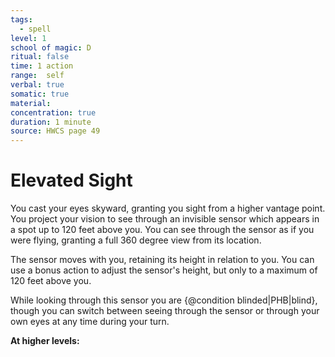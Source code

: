 ```yaml
---
tags:
  - spell
level: 1
school of magic: D
ritual: false
time: 1 action
range:  self
verbal: true
somatic: true
material: 
concentration: true
duration: 1 minute
source: HWCS page 49
---
```

# Elevated Sight
You cast your eyes skyward, granting you sight from a higher vantage point. You project your vision to see through an invisible sensor which appears in a spot up to 120 feet above you. You can see through the sensor as if you were flying, granting a full 360 degree view from its location.

The sensor moves with you, retaining its height in relation to you. You can use a bonus action to adjust the sensor's height, but only to a maximum of 120 feet above you.

While looking through this sensor you are {@condition blinded|PHB|blind}, though you can switch between seeing through the sensor or through your own eyes at any time during your turn.

**At higher levels:** 
